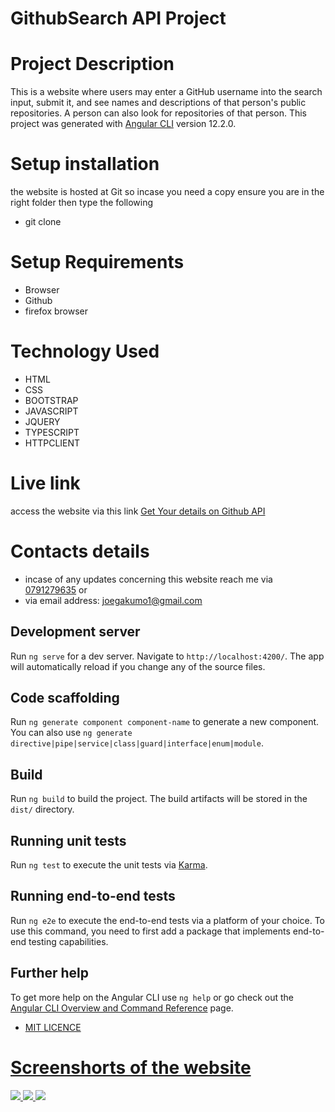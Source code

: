 # GithubSearch API Project
# Project Description
This is a website where users may enter a GitHub username into the search input, submit it, and see names and descriptions of that person's public repositories. A person can also look for repositories of that person.
This project was generated with [Angular CLI](https://github.com/angular/angular-cli) version 12.2.0.

# Setup installation
the website is hosted at Git so incase you need a copy ensure you are in the right folder then type the following

* git clone
# Setup Requirements
* Browser
* Github
* firefox browser
# Technology Used
* HTML
* CSS
* BOOTSTRAP
* JAVASCRIPT
* JQUERY
* TYPESCRIPT
* HTTPCLIENT
# Live link
access the website via this link <a href="">Get Your details on Github API</a>

# Contacts details
* incase of any updates concerning this website reach me via
<a href="">0791279635</a> or 
* via email address: joegakumo1@gmail.com 
## Development server

Run `ng serve` for a dev server. Navigate to `http://localhost:4200/`. The app will automatically reload if you change any of the source files.

## Code scaffolding

Run `ng generate component component-name` to generate a new component. You can also use `ng generate directive|pipe|service|class|guard|interface|enum|module`.

## Build

Run `ng build` to build the project. The build artifacts will be stored in the `dist/` directory.

## Running unit tests

Run `ng test` to execute the unit tests via [Karma](https://karma-runner.github.io).

## Running end-to-end tests

Run `ng e2e` to execute the end-to-end tests via a platform of your choice. To use this command, you need to first add a package that implements end-to-end testing capabilities.

## Further help

To get more help on the Angular CLI use `ng help` or go check out the [Angular CLI Overview and Command Reference](https://angular.io/cli) page.
* <a href="https://choosealicense.com/licenses/mit/">MIT LICENCE

# Screenshorts of the website
<img src="/home/moringa/Desktop/GithubSearch/Github-Search/src/assets/images/Screenshot 1.png">
<img src="/home/moringa/Desktop/GithubSearch/Github-Search/src/assets/images/Screenshot 2.png">
<img src="/home/moringa/Desktop/GithubSearch/Github-Search/src/assets/images/Screenshot 3.png">